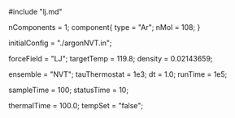 #include "lj.md"

nComponents = 1;
component{
  type = "Ar";
  nMol = 108;
}

initialConfig = "./argonNVT.in";

forceField = "LJ";
targetTemp = 119.8;
density = 0.02143659;

ensemble = "NVT";
tauThermostat = 1e3;
dt = 1.0;
runTime = 1e5;

sampleTime = 100;
statusTime = 10;

thermalTime = 100.0;
tempSet = "false";
